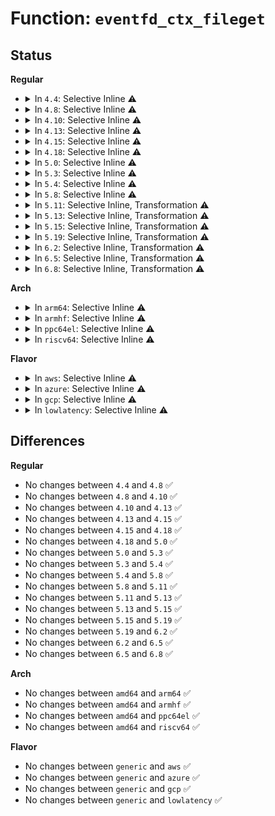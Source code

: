 # Function: <code>eventfd_ctx_fileget</code>

## Status
<b>Regular</b>
<ul>
<li>
<details>
<summary>In <code>4.4</code>: Selective Inline ⚠️</summary>

```c
struct eventfd_ctx *eventfd_ctx_fileget(struct file *file);
```

**Collision:** Unique Global

**Inline:** Selective

**Transformation:** False

**Instances:**

```
In fs/eventfd.c (ffffffff81259135)
Location: fs/eventfd.c:368
Inline: True
Inline callers:
  - fs/eventfd.c:eventfd_ctx_fdget
Direct callers:
  - mm/memcontrol.c:memcg_write_event_control
```
**Symbols:**

```
ffffffff81259380-ffffffff812593e2: eventfd_ctx_fileget (STB_GLOBAL)
```
</details>
</li>
<li>
<details>
<summary>In <code>4.8</code>: Selective Inline ⚠️</summary>

```c
struct eventfd_ctx *eventfd_ctx_fileget(struct file *file);
```

**Collision:** Unique Global

**Inline:** Selective

**Transformation:** False

**Instances:**

```
In fs/eventfd.c (ffffffff81281b15)
Location: fs/eventfd.c:406
Inline: True
Inline callers:
  - fs/eventfd.c:eventfd_ctx_fdget
Direct callers:
  - mm/memcontrol.c:memcg_write_event_control
```
**Symbols:**

```
ffffffff81281cf0-ffffffff81281d53: eventfd_ctx_fileget (STB_GLOBAL)
```
</details>
</li>
<li>
<details>
<summary>In <code>4.10</code>: Selective Inline ⚠️</summary>

```c
struct eventfd_ctx *eventfd_ctx_fileget(struct file *file);
```

**Collision:** Unique Global

**Inline:** Selective

**Transformation:** False

**Instances:**

```
In fs/eventfd.c (ffffffff81295645)
Location: fs/eventfd.c:406
Inline: True
Inline callers:
  - fs/eventfd.c:eventfd_ctx_fdget
Direct callers:
  - mm/memcontrol.c:memcg_write_event_control
```
**Symbols:**

```
ffffffff81295820-ffffffff81295883: eventfd_ctx_fileget (STB_GLOBAL)
```
</details>
</li>
<li>
<details>
<summary>In <code>4.13</code>: Selective Inline ⚠️</summary>

```c
struct eventfd_ctx *eventfd_ctx_fileget(struct file *file);
```

**Collision:** Unique Global

**Inline:** Selective

**Transformation:** False

**Instances:**

```
In fs/eventfd.c (ffffffff812a294f)
Location: fs/eventfd.c:406
Inline: True
Inline callers:
  - fs/eventfd.c:eventfd_ctx_fdget
Direct callers:
  - mm/memcontrol.c:memcg_write_event_control
```
**Symbols:**

```
ffffffff812a2a40-ffffffff812a2a68: eventfd_ctx_fileget (STB_GLOBAL)
```
</details>
</li>
<li>
<details>
<summary>In <code>4.15</code>: Selective Inline ⚠️</summary>

```c
struct eventfd_ctx *eventfd_ctx_fileget(struct file *file);
```

**Collision:** Unique Global

**Inline:** Selective

**Transformation:** False

**Instances:**

```
In fs/eventfd.c (ffffffff812c5bff)
Location: fs/eventfd.c:406
Inline: True
Inline callers:
  - fs/eventfd.c:eventfd_ctx_fdget
Direct callers:
  - mm/memcontrol.c:memcg_write_event_control
```
**Symbols:**

```
ffffffff812c5de0-ffffffff812c5e0d: eventfd_ctx_fileget (STB_GLOBAL)
```
</details>
</li>
<li>
<details>
<summary>In <code>4.18</code>: Selective Inline ⚠️</summary>

```c
struct eventfd_ctx *eventfd_ctx_fileget(struct file *file);
```

**Collision:** Unique Global

**Inline:** Selective

**Transformation:** False

**Instances:**

```
In fs/eventfd.c (ffffffff812eee2f)
Location: fs/eventfd.c:370
Inline: True
Inline callers:
  - fs/eventfd.c:eventfd_ctx_fdget
Direct callers:
  - mm/memcontrol.c:memcg_write_event_control
```
**Symbols:**

```
ffffffff812ef010-ffffffff812ef03d: eventfd_ctx_fileget (STB_GLOBAL)
```
</details>
</li>
<li>
<details>
<summary>In <code>5.0</code>: Selective Inline ⚠️</summary>

```c
struct eventfd_ctx *eventfd_ctx_fileget(struct file *file);
```

**Collision:** Unique Global

**Inline:** Selective

**Transformation:** False

**Instances:**

```
In fs/eventfd.c (ffffffff813037bf)
Location: fs/eventfd.c:370
Inline: True
Inline callers:
  - fs/eventfd.c:eventfd_ctx_fdget
Direct callers:
  - mm/memcontrol.c:memcg_write_event_control
```
**Symbols:**

```
ffffffff813039c0-ffffffff813039ed: eventfd_ctx_fileget (STB_GLOBAL)
```
</details>
</li>
<li>
<details>
<summary>In <code>5.3</code>: Selective Inline ⚠️</summary>

```c
struct eventfd_ctx *eventfd_ctx_fileget(struct file *file);
```

**Collision:** Unique Global

**Inline:** Selective

**Transformation:** False

**Instances:**

```
In fs/eventfd.c (ffffffff81324d49)
Location: fs/eventfd.c:378
Inline: True
Inline callers:
  - fs/eventfd.c:eventfd_ctx_fdget
Direct callers:
  - mm/memcontrol.c:memcg_write_event_control
```
**Symbols:**

```
ffffffff81324f80-ffffffff81324fae: eventfd_ctx_fileget (STB_GLOBAL)
```
</details>
</li>
<li>
<details>
<summary>In <code>5.4</code>: Selective Inline ⚠️</summary>

```c
struct eventfd_ctx *eventfd_ctx_fileget(struct file *file);
```

**Collision:** Unique Global

**Inline:** Selective

**Transformation:** False

**Instances:**

```
In fs/eventfd.c (ffffffff81337ad9)
Location: fs/eventfd.c:393
Inline: True
Inline callers:
  - fs/eventfd.c:eventfd_ctx_fdget
Direct callers:
  - mm/memcontrol.c:memcg_write_event_control
  - drivers/vfio/virqfd.c:vfio_virqfd_enable
```
**Symbols:**

```
ffffffff81337d10-ffffffff81337d3e: eventfd_ctx_fileget (STB_GLOBAL)
```
</details>
</li>
<li>
<details>
<summary>In <code>5.8</code>: Selective Inline ⚠️</summary>

```c
struct eventfd_ctx *eventfd_ctx_fileget(struct file *file);
```

**Collision:** Unique Global

**Inline:** Selective

**Transformation:** False

**Instances:**

```
In fs/eventfd.c (ffffffff813718ef)
Location: fs/eventfd.c:391
Inline: True
Inline callers:
  - fs/eventfd.c:eventfd_ctx_fdget
  - fs/eventfd.c:eventfd_ctx_fdget
Direct callers:
  - mm/memcontrol.c:memcg_write_event_control
  - drivers/vfio/virqfd.c:vfio_virqfd_enable
```
**Symbols:**

```
ffffffff81371860-ffffffff813718ca: eventfd_ctx_fileget (STB_GLOBAL)
```
</details>
</li>
<li>
<details>
<summary>In <code>5.11</code>: Selective Inline, Transformation ⚠️</summary>

```c
struct eventfd_ctx *eventfd_ctx_fileget(struct file *file);
```

**Collision:** Unique Global

**Inline:** Selective

**Transformation:** True

**Instances:**

```
In fs/eventfd.c (ffffffff8137f6a1)
Location: fs/eventfd.c:394
Inline: True
Inline callers:
  - fs/eventfd.c:eventfd_ctx_fdget
Direct callers:
  - mm/memcontrol.c:memcg_write_event_control
  - fs/eventfd.c:eventfd_ctx_fdget
  - drivers/vfio/virqfd.c:vfio_virqfd_enable
```
**Symbols:**

```
ffffffff8137f620-ffffffff8137f674: eventfd_ctx_fileget.part.0.isra.0 (STB_LOCAL)
ffffffff8137f700-ffffffff8137f729: eventfd_ctx_fileget (STB_GLOBAL)
```
</details>
</li>
<li>
<details>
<summary>In <code>5.13</code>: Selective Inline, Transformation ⚠️</summary>

```c
struct eventfd_ctx *eventfd_ctx_fileget(struct file *file);
```

**Collision:** Unique Global

**Inline:** Selective

**Transformation:** True

**Instances:**

```
In fs/eventfd.c (ffffffff81386321)
Location: fs/eventfd.c:394
Inline: True
Inline callers:
  - fs/eventfd.c:eventfd_ctx_fdget
Direct callers:
  - mm/memcontrol.c:memcg_write_event_control
  - fs/eventfd.c:eventfd_ctx_fdget
  - drivers/vfio/virqfd.c:vfio_virqfd_enable
```
**Symbols:**

```
ffffffff813862a0-ffffffff813862f1: eventfd_ctx_fileget.part.0.isra.0 (STB_LOCAL)
ffffffff81386380-ffffffff813863a9: eventfd_ctx_fileget (STB_GLOBAL)
```
</details>
</li>
<li>
<details>
<summary>In <code>5.15</code>: Selective Inline, Transformation ⚠️</summary>

```c
struct eventfd_ctx *eventfd_ctx_fileget(struct file *file);
```

**Collision:** Unique Global

**Inline:** Selective

**Transformation:** True

**Instances:**

```
In fs/eventfd.c (ffffffff813d35f1)
Location: fs/eventfd.c:392
Inline: True
Inline callers:
  - fs/eventfd.c:eventfd_ctx_fdget
Direct callers:
  - mm/memcontrol.c:memcg_write_event_control
  - fs/eventfd.c:eventfd_ctx_fdget
  - drivers/vfio/virqfd.c:vfio_virqfd_enable
```
**Symbols:**

```
ffffffff813d3570-ffffffff813d35c1: eventfd_ctx_fileget.part.0.isra.0 (STB_LOCAL)
ffffffff813d3650-ffffffff813d3679: eventfd_ctx_fileget (STB_GLOBAL)
```
</details>
</li>
<li>
<details>
<summary>In <code>5.19</code>: Selective Inline, Transformation ⚠️</summary>

```c
struct eventfd_ctx *eventfd_ctx_fileget(struct file *file);
```

**Collision:** Unique Global

**Inline:** Selective

**Transformation:** True

**Instances:**

```
In fs/eventfd.c (ffffffff8145cbf3)
Location: fs/eventfd.c:392
Inline: True
Inline callers:
  - fs/eventfd.c:eventfd_ctx_fdget
Direct callers:
  - mm/memcontrol.c:memcg_write_event_control
  - fs/eventfd.c:eventfd_ctx_fdget
  - drivers/vfio/virqfd.c:vfio_virqfd_enable
```
**Symbols:**

```
ffffffff8145cb50-ffffffff8145cbbe: eventfd_ctx_fileget.part.0.isra.0 (STB_LOCAL)
ffffffff8145cc50-ffffffff8145cc85: eventfd_ctx_fileget (STB_GLOBAL)
```
</details>
</li>
<li>
<details>
<summary>In <code>6.2</code>: Selective Inline, Transformation ⚠️</summary>

```c
struct eventfd_ctx *eventfd_ctx_fileget(struct file *file);
```

**Collision:** Unique Global

**Inline:** Selective

**Transformation:** True

**Instances:**

```
In fs/eventfd.c (ffffffff814ec333)
Location: fs/eventfd.c:401
Inline: True
Inline callers:
  - fs/eventfd.c:eventfd_ctx_fdget
Direct callers:
  - mm/memcontrol.c:memcg_write_event_control
  - fs/eventfd.c:eventfd_ctx_fdget
```
**Symbols:**

```
ffffffff814ec280-ffffffff814ec2ee: eventfd_ctx_fileget.part.0.isra.0 (STB_LOCAL)
ffffffff814ec3a0-ffffffff814ec3d5: eventfd_ctx_fileget (STB_GLOBAL)
```
</details>
</li>
<li>
<details>
<summary>In <code>6.5</code>: Selective Inline, Transformation ⚠️</summary>

```c
struct eventfd_ctx *eventfd_ctx_fileget(struct file *file);
```

**Collision:** Unique Global

**Inline:** Selective

**Transformation:** True

**Instances:**

```
In fs/eventfd.c (ffffffff815234f3)
Location: fs/eventfd.c:376
Inline: True
Inline callers:
  - fs/eventfd.c:eventfd_ctx_fdget
Direct callers:
  - mm/memcontrol.c:memcg_write_event_control
  - fs/eventfd.c:eventfd_ctx_fdget
```
**Symbols:**

```
ffffffff81523440-ffffffff815234ae: eventfd_ctx_fileget.part.0.isra.0 (STB_LOCAL)
ffffffff81523560-ffffffff81523598: eventfd_ctx_fileget (STB_GLOBAL)
```
</details>
</li>
<li>
<details>
<summary>In <code>6.8</code>: Selective Inline, Transformation ⚠️</summary>

```c
struct eventfd_ctx *eventfd_ctx_fileget(struct file *file);
```

**Collision:** Unique Global

**Inline:** Selective

**Transformation:** True

**Instances:**

```
In fs/eventfd.c (ffffffff81557c23)
Location: fs/eventfd.c:364
Inline: True
Inline callers:
  - fs/eventfd.c:eventfd_ctx_fdget
Direct callers:
  - mm/memcontrol.c:memcg_write_event_control
  - fs/eventfd.c:eventfd_ctx_fdget
```
**Symbols:**

```
ffffffff81557b70-ffffffff81557bde: eventfd_ctx_fileget.part.0.isra.0 (STB_LOCAL)
ffffffff81557c90-ffffffff81557cc8: eventfd_ctx_fileget (STB_GLOBAL)
```
</details>
</li>
</ul>
<b>Arch</b>
<ul>
<li>
<details>
<summary>In <code>arm64</code>: Selective Inline ⚠️</summary>

```c
struct eventfd_ctx *eventfd_ctx_fileget(struct file *file);
```

**Collision:** Unique Global

**Inline:** Selective

**Transformation:** False

**Instances:**

```
In fs/eventfd.c (ffff8000103f5d38)
Location: fs/eventfd.c:393
Inline: True
Inline callers:
  - fs/eventfd.c:eventfd_ctx_fdget
Direct callers:
  - virt/kvm/eventfd.c:kvm_irqfd_assign
  - mm/memcontrol.c:memcg_write_event_control
```
**Symbols:**

```
ffff8000103f5ca8-ffff8000103f5d04: eventfd_ctx_fileget (STB_GLOBAL)
```
</details>
</li>
<li>
<details>
<summary>In <code>armhf</code>: Selective Inline ⚠️</summary>

```c
struct eventfd_ctx *eventfd_ctx_fileget(struct file *file);
```

**Collision:** Unique Global

**Inline:** Selective

**Transformation:** False

**Instances:**

```
In fs/eventfd.c (c05cabf0)
Location: fs/eventfd.c:393
Inline: True
Inline callers:
  - fs/eventfd.c:eventfd_ctx_fdget
Direct callers:
  - mm/memcontrol.c:memcg_write_event_control
```
**Symbols:**

```
c05cab80-c05cabc8: eventfd_ctx_fileget (STB_GLOBAL)
```
</details>
</li>
<li>
<details>
<summary>In <code>ppc64el</code>: Selective Inline ⚠️</summary>

```c
struct eventfd_ctx *eventfd_ctx_fileget(struct file *file);
```

**Collision:** Unique Global

**Inline:** Selective

**Transformation:** False

**Instances:**

```
In fs/eventfd.c (c0000000004fe070)
Location: fs/eventfd.c:393
Inline: True
Inline callers:
  - fs/eventfd.c:eventfd_ctx_fdget
  - fs/eventfd.c:eventfd_ctx_fdget
Direct callers:
  - mm/memcontrol.c:memcg_write_event_control
  - drivers/vfio/virqfd.c:vfio_virqfd_enable
```
**Symbols:**

```
c0000000004fe100-c0000000004fe148: eventfd_ctx_fileget (STB_GLOBAL)
```
</details>
</li>
<li>
<details>
<summary>In <code>riscv64</code>: Selective Inline ⚠️</summary>

```c
struct eventfd_ctx *eventfd_ctx_fileget(struct file *file);
```

**Collision:** Unique Global

**Inline:** Selective

**Transformation:** False

**Instances:**

```
In fs/eventfd.c (ffffffe0002a6694)
Location: fs/eventfd.c:393
Inline: True
Inline callers:
  - fs/eventfd.c:eventfd_ctx_fdget
Direct callers:
  - mm/memcontrol.c:memcg_write_event_control
```
**Symbols:**

```
ffffffe0002a63be-ffffffe0002a63f6: eventfd_ctx_fileget (STB_GLOBAL)
```
</details>
</li>
</ul>
<b>Flavor</b>
<ul>
<li>
<details>
<summary>In <code>aws</code>: Selective Inline ⚠️</summary>

```c
struct eventfd_ctx *eventfd_ctx_fileget(struct file *file);
```

**Collision:** Unique Global

**Inline:** Selective

**Transformation:** False

**Instances:**

```
In fs/eventfd.c (ffffffff813300b9)
Location: fs/eventfd.c:393
Inline: True
Inline callers:
  - fs/eventfd.c:eventfd_ctx_fdget
Direct callers:
  - mm/memcontrol.c:memcg_write_event_control
```
**Symbols:**

```
ffffffff813302f0-ffffffff8133031e: eventfd_ctx_fileget (STB_GLOBAL)
```
</details>
</li>
<li>
<details>
<summary>In <code>azure</code>: Selective Inline ⚠️</summary>

```c
struct eventfd_ctx *eventfd_ctx_fileget(struct file *file);
```

**Collision:** Unique Global

**Inline:** Selective

**Transformation:** False

**Instances:**

```
In fs/eventfd.c (ffffffff81320cd9)
Location: fs/eventfd.c:393
Inline: True
Inline callers:
  - fs/eventfd.c:eventfd_ctx_fdget
Direct callers:
  - mm/memcontrol.c:memcg_write_event_control
  - drivers/vfio/virqfd.c:vfio_virqfd_enable
```
**Symbols:**

```
ffffffff81320f10-ffffffff81320f3e: eventfd_ctx_fileget (STB_GLOBAL)
```
</details>
</li>
<li>
<details>
<summary>In <code>gcp</code>: Selective Inline ⚠️</summary>

```c
struct eventfd_ctx *eventfd_ctx_fileget(struct file *file);
```

**Collision:** Unique Global

**Inline:** Selective

**Transformation:** False

**Instances:**

```
In fs/eventfd.c (ffffffff8132db89)
Location: fs/eventfd.c:393
Inline: True
Inline callers:
  - fs/eventfd.c:eventfd_ctx_fdget
Direct callers:
  - mm/memcontrol.c:memcg_write_event_control
  - drivers/vfio/virqfd.c:vfio_virqfd_enable
```
**Symbols:**

```
ffffffff8132ddc0-ffffffff8132ddee: eventfd_ctx_fileget (STB_GLOBAL)
```
</details>
</li>
<li>
<details>
<summary>In <code>lowlatency</code>: Selective Inline ⚠️</summary>

```c
struct eventfd_ctx *eventfd_ctx_fileget(struct file *file);
```

**Collision:** Unique Global

**Inline:** Selective

**Transformation:** False

**Instances:**

```
In fs/eventfd.c (ffffffff81340969)
Location: fs/eventfd.c:393
Inline: True
Inline callers:
  - fs/eventfd.c:eventfd_ctx_fdget
Direct callers:
  - mm/memcontrol.c:memcg_write_event_control
  - drivers/vfio/virqfd.c:vfio_virqfd_enable
```
**Symbols:**

```
ffffffff81340ba0-ffffffff81340bce: eventfd_ctx_fileget (STB_GLOBAL)
```
</details>
</li>
</ul>

## Differences
<b>Regular</b>
<ul>
<li>
No changes between <code>4.4</code> and <code>4.8</code> ✅
</li>
<li>
No changes between <code>4.8</code> and <code>4.10</code> ✅
</li>
<li>
No changes between <code>4.10</code> and <code>4.13</code> ✅
</li>
<li>
No changes between <code>4.13</code> and <code>4.15</code> ✅
</li>
<li>
No changes between <code>4.15</code> and <code>4.18</code> ✅
</li>
<li>
No changes between <code>4.18</code> and <code>5.0</code> ✅
</li>
<li>
No changes between <code>5.0</code> and <code>5.3</code> ✅
</li>
<li>
No changes between <code>5.3</code> and <code>5.4</code> ✅
</li>
<li>
No changes between <code>5.4</code> and <code>5.8</code> ✅
</li>
<li>
No changes between <code>5.8</code> and <code>5.11</code> ✅
</li>
<li>
No changes between <code>5.11</code> and <code>5.13</code> ✅
</li>
<li>
No changes between <code>5.13</code> and <code>5.15</code> ✅
</li>
<li>
No changes between <code>5.15</code> and <code>5.19</code> ✅
</li>
<li>
No changes between <code>5.19</code> and <code>6.2</code> ✅
</li>
<li>
No changes between <code>6.2</code> and <code>6.5</code> ✅
</li>
<li>
No changes between <code>6.5</code> and <code>6.8</code> ✅
</li>
</ul>
<b>Arch</b>
<ul>
<li>
No changes between <code>amd64</code> and <code>arm64</code> ✅
</li>
<li>
No changes between <code>amd64</code> and <code>armhf</code> ✅
</li>
<li>
No changes between <code>amd64</code> and <code>ppc64el</code> ✅
</li>
<li>
No changes between <code>amd64</code> and <code>riscv64</code> ✅
</li>
</ul>
<b>Flavor</b>
<ul>
<li>
No changes between <code>generic</code> and <code>aws</code> ✅
</li>
<li>
No changes between <code>generic</code> and <code>azure</code> ✅
</li>
<li>
No changes between <code>generic</code> and <code>gcp</code> ✅
</li>
<li>
No changes between <code>generic</code> and <code>lowlatency</code> ✅
</li>
</ul>
